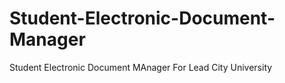 # Student-Electronic-Document-Manager
 Student Electronic Document MAnager For Lead City University 
